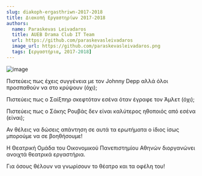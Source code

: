 ```yaml
---
slug: diakoph-ergasthriwn-2017-2018
title: Διακοπή Εργαστηρίων 2017-2018
authors:
  name: Paraskevas Leivadaros
  title: AUEB Drama Club IT Team
  url: https://github.com/paraskevasleivadaros
  image_url: https://github.com/paraskevasleivadaros.png
  tags: [εργαστήρια, 2017-2018]
---
```


![image](https://github.com/theatrikiopa/theatrikiopa.eu/assets/16403754/cf39a092-82d4-475b-ac39-d9135be25efe)

Πιστεύεις πως έχεις συγγένεια με τον Johnny Depp αλλά όλοι προσπαθούν να στο κρύψουν (όχι);

Πιστεύεις πως ο Σαίξπηρ σκεφτόταν εσένα όταν έγραφε τον Άμλετ (όχι);

Πιστεύεις πως ο Σάκης Ρουβάς δεν είναι καλύτερος ηθοποιός από εσένα (είναι);

Αν θέλεις να δώσεις απάντηση σε αυτά τα ερωτήματα ο ίδιος ίσως μπορούμε να σε βοηθήσουμε!

Η Θεατρική Ομάδα του Οικονομικού Πανεπιστημίου Αθηνών διοργανώνει ανοιχτά θεατρικά εργαστήρια.

Για όσους θέλουν να γνωρίσουν το θέατρο και τα οφέλη του!
